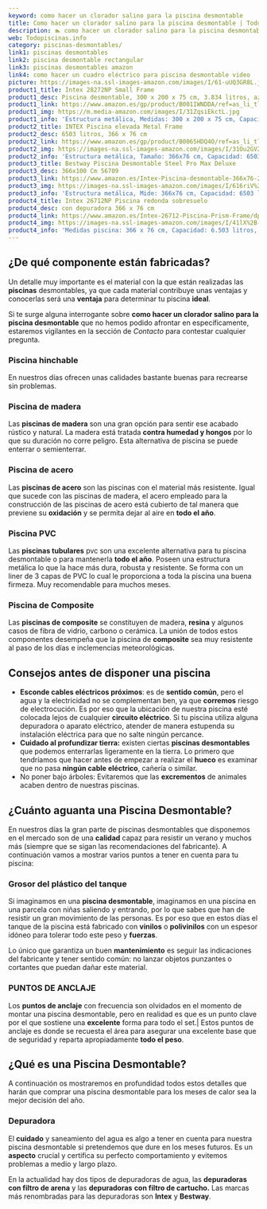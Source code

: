```yaml
---
keyword: como hacer un clorador salino para la piscina desmontable
title: Como hacer un clorador salino para la piscina desmontable | Todopiscinas.info
description: 🏊 como hacer un clorador salino para la piscina desmontable Ideales para este verano 2021. Aquí puedes comprar como hacer un clorador salino para la piscina desmontable y comparar con otras similares. No dejes escapar como hacer un clorador salino para la piscina desmontable a un precio realmente tentador.
web: Todopiscinas.info
category: piscinas-desmontables/
link1: piscinas desmontables
link2: piscina desmontable rectangular
link3: piscinas desmontables amazon
link4: como hacer un cuadro eléctrico para piscina desmontable video
picture: https://images-na.ssl-images-amazon.com/images/I/61-uUQ3GR8L.jpg
product1_title: Intex 28272NP Small Frame
product1_desc: Piscina desmontable, 300 x 200 x 75 cm, 3.834 litros, azul
product1_link: https://www.amazon.es/gp/product/B001IWNDDA/ref=as_li_tl?ie=UTF8&camp=3638&creative=24630&creativeASIN=B001IWNDDA&linkCode=as2&tag=todopiscinas0e-21&linkId=25b9d647487c889cb6ef56ed63f50ca1
product1_img: https://m.media-amazon.com/images/I/31ZqsiEkctL.jpg
product1_info: 'Estructura metálica, Medidas: 300 x 200 x 75 cm, Capacidad: 3.834 litros, Para 6 personas (+ 6 años), Fácil montaje, Forma rectangular'
product2_title: INTEX Piscina elevada Metal Frame
product2_desc: 6503 litros, 366 x 76 cm
product2_link: https://www.amazon.es/gp/product/B0065HDQ4O/ref=as_li_tl?ie=UTF8&camp=3638&creative=24630&creativeASIN=B0065HDQ4O&linkCode=as2&tag=todopiscinas0e-21&linkId=ed2430e3ba564d3527ee103df33ed7b3
product2_img: https://images-na.ssl-images-amazon.com/images/I/31Ou2GV2SAL.jpg
product2_info: 'Estructura metálica, Tamaño: 366x76 cm, Capacidad: 6503 litros, Forma circular, De 4 a 7 personas (+6 años)'
product3_title: Bestway Piscina Desmontable Steel Pro Max Deluxe
product3_desc: 366x100 Cm 56709
product3_link: https://www.amazon.es/Intex-Piscina-desmontable-366x76-28210NP/dp/B0065HDQ4O?__mk_es_ES=%C3%85M%C3%85%C5%BD%C3%95%C3%91&crid=25UQGV9HG2INI&dchild=1&keywords=piscinas+desmontables&qid=1615854176&sprefix=piscinas+dem%2Caps%2C201&sr=8-5&linkCode=ll1&tag=todopiscinas0e-21&linkId=34f200977c6cbaab1f3f4d9ac0e64755&language=es_ES&ref_=as_li_ss_tl
product3_img: https://images-na.ssl-images-amazon.com/images/I/616riV%2BiY3L.jpg
product3_info: 'Estructura metálica, Mide: 366x76 cm, Capacidad: 6503 litros, De 4 a 7 personas mayores de 6 años, Forma circular, Tecnología Super-Tough'
product4_title: Intex 26712NP Piscina redonda sobresuelo
product4_desc: con depuradora 366 x 76 cm
product4_link: https://www.amazon.es/Intex-26712-Piscina-Prism-Frame/dp/B07FB823GL?__mk_es_ES=%C3%85M%C3%85%C5%BD%C3%95%C3%91&dchild=1&keywords=piscinas+desmontables+con+depuradora&qid=1615936418&sr=8-5&linkCode=ll1&tag=todopiscinas0e-21&linkId=d98699de7830cd471766fa1daa36de34&language=es_ES&ref_=as_li_ss_tl
product4_img: https://images-na.ssl-images-amazon.com/images/I/41lX%2B-YpibL.jpg
product4_info: 'Medidas piscina: 366 x 76 cm, Capacidad: 6.503 litros, Incluye depuradora de cartucha A, Lona resistente triple capa'
---
```




## ¿De qué componente están fabricadas?

Un detalle muy importante es el material con la que están realizadas las **piscinas** desmontables, ya que cada material contribuye unas ventajas y conocerlas  será una **ventaja** para determinar tu piscina **ideal**.

Si te surge alguna interrogante sobre **como hacer un clorador salino para la piscina desmontable** que no hemos podido afrontar en específicamente, estaremos vigilantes en la sección de _Contacto_ para contestar cualquier pregunta.


### Piscina hinchable

 En nuestros días ofrecen unas calidades bastante buenas para recrearse sin problemas.


### Piscina de madera

Las **piscinas de madera** son una gran opción para sentir ese acabado rústico y natural. La madera está tratada **contra humedad y hongos** por lo que su duración no corre peligro. Esta alternativa de piscina se puede enterrar o semienterrar.


### Piscina de acero

Las **piscinas de acero** son las piscinas con el material más resistente. Igual que sucede con las piscinas de madera, el acero empleado para la construcción de las piscinas de acero está cubierto de tal manera que previene su **oxidación** y se permita dejar al aire en **todo el año**.


### Piscina  PVC

Las **piscinas tubulares** pvc son una excelente alternativa para tu piscina desmontable o para mantenerla **todo el año**. Poseen una estructura metálica lo que la hace más dura, robusta y resistente. Se forma con un liner de 3 capas de PVC lo cual le proporciona a toda la piscina una buena firmeza. Muy recomendable para muchos meses.


### Piscina de Composite

Las **piscinas de composite** se constituyen de madera, **resina** y algunos casos de fibra de vidrio, carbono o cerámica. La unión de todos estos componentes desempeña que la piscina de **composite** sea muy resistente al paso de los días e inclemencias meteorológicas.


## Consejos antes de disponer una piscina



*   **Esconde cables eléctricos próximos**: es de **sentido común**, pero el agua y la electricidad no se complementan ben, ya que **corremos** riesgo de electrocución. Es por eso que la ubicación de nuestra piscina esté colocada lejos de cualquier **circuito eléctrico**. Si tu piscina utiliza alguna depuradora o aparato eléctrico, atender de manera estupenda su instalación eléctrica para que no salte ningún percance.
*   **Cuidado al profundizar tierra:** existen ciertas **piscinas desmontables** que podemos enterrarlas ligeramente en la tierra. Lo primero  que tendríamos que hacer antes de empezar a realizar el **hueco** es examinar que no pasa **ningún cable eléctrico**, cañería o similar.
*   No poner bajo árboles: Evitaremos que las **excrementos** de animales acaben dentro de nuestras piscinas.


## ¿Cuánto aguanta una Piscina Desmontable?

En nuestros días la gran parte de piscinas desmontables que disponemos en el mercado son de una **calidad** capaz para resistir un verano y muchos más (siempre que se sigan las recomendaciones del fabricante). A continuación vamos a mostrar varios puntos a tener en cuenta para tu piscina:


### Grosor del plástico del tanque

Si imaginamos en una **piscina desmontable**, imaginamos en una piscina en una parcela con niñas saliendo y entrando, por lo que sabes que han de resistir un gran movimiento de las personas. Es por eso que en estos días el tanque de la piscina está fabricado con **vinilos** o **polivinilos** con un espesor idóneo para tolerar todo este peso y **fuerzas**.

Lo único que garantiza un	 buen **mantenimiento** es seguir las indicaciones del fabricante y tener sentido común: no lanzar objetos punzantes o cortantes que puedan dañar este material.


### PUNTOS DE ANCLAJE

Los **puntos de anclaje** con frecuencia son olvidados en el momento de montar una piscina desmontable, pero en realidad es que es un punto clave por el que sostiene una **excelente** forma para todo el set.| Estos puntos de anclaje es donde se recuesta el área para asegurar una excelente base que de seguridad y reparta apropiadamente **todo el peso**.
## ¿Qué es una Piscina Desmontable?



A continuación os mostraremos en profundidad todos estos detalles que harán que comprar una piscina desmontable para los meses de calor sea la mejor decisión del año.

<stats-list :link1=link1 :link2=link2 :link3=link3 :link4=link4 :category=category></stats-list>


### Depuradora

El **cuidado** y saneamiento del agua es algo a tener en cuenta para nuestra piscina desmontable si pretendemos que dure en los meses futuros. Es un **aspecto** crucial y certifica su perfecto comportamiento y evitemos problemas a medio y largo plazo.

En la actualidad hay dos tipos de depuradoras de agua, las **depuradoras con filtro de arena** y  las **depuradoras** **con filtro de cartucho.** Las marcas más renombradas para las depuradoras son **Intex** y **Bestway**.

<brand-panel :title=product1_title :desc=product1_desc :img=product1_img :link=product1_link></brand-panel>

<external-banner></external-banner>
